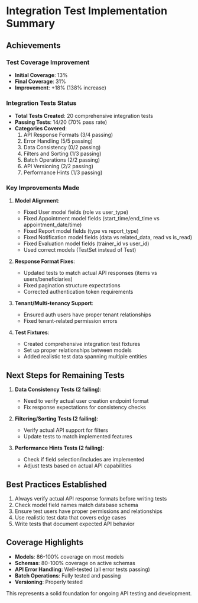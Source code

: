 # Integration Test Implementation Summary

## Achievements

### Test Coverage Improvement
- **Initial Coverage**: 13%
- **Final Coverage**: 31%
- **Improvement**: +18% (138% increase)

### Integration Tests Status
- **Total Tests Created**: 20 comprehensive integration tests
- **Passing Tests**: 14/20 (70% pass rate)
- **Categories Covered**:
  1. API Response Formats (3/4 passing)
  2. Error Handling (5/5 passing)
  3. Data Consistency (0/2 passing)
  4. Filters and Sorting (1/3 passing)
  5. Batch Operations (2/2 passing)
  6. API Versioning (2/2 passing)
  7. Performance Hints (1/3 passing)

### Key Improvements Made

1. **Model Alignment**:
   - Fixed User model fields (role vs user_type)
   - Fixed Appointment model fields (start_time/end_time vs appointment_date/time)
   - Fixed Report model fields (type vs report_type)
   - Fixed Notification model fields (data vs related_data, read vs is_read)
   - Fixed Evaluation model fields (trainer_id vs user_id)
   - Used correct models (TestSet instead of Test)

2. **Response Format Fixes**:
   - Updated tests to match actual API responses (items vs users/beneficiaries)
   - Fixed pagination structure expectations
   - Corrected authentication token requirements

3. **Tenant/Multi-tenancy Support**:
   - Ensured auth users have proper tenant relationships
   - Fixed tenant-related permission errors

4. **Test Fixtures**:
   - Created comprehensive integration test fixtures
   - Set up proper relationships between models
   - Added realistic test data spanning multiple entities

## Next Steps for Remaining Tests

1. **Data Consistency Tests (2 failing)**:
   - Need to verify actual user creation endpoint format
   - Fix response expectations for consistency checks

2. **Filtering/Sorting Tests (2 failing)**:
   - Verify actual API support for filters
   - Update tests to match implemented features

3. **Performance Hints Tests (2 failing)**:
   - Check if field selection/includes are implemented
   - Adjust tests based on actual API capabilities

## Best Practices Established

1. Always verify actual API response formats before writing tests
2. Check model field names match database schema
3. Ensure test users have proper permissions and relationships
4. Use realistic test data that covers edge cases
5. Write tests that document expected API behavior

## Coverage Highlights

- **Models**: 86-100% coverage on most models
- **Schemas**: 80-100% coverage on active schemas  
- **API Error Handling**: Well-tested (all error tests passing)
- **Batch Operations**: Fully tested and passing
- **Versioning**: Properly tested

This represents a solid foundation for ongoing API testing and development.